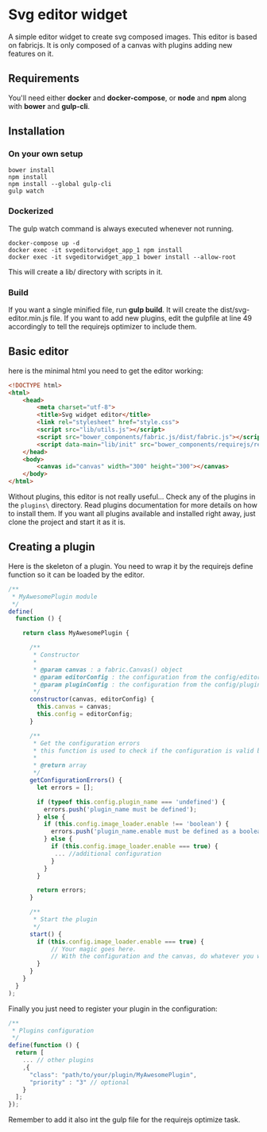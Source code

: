 Svg editor widget
=================

A simple editor widget to create svg composed images.
This editor is based on fabricjs.
It is only composed of a canvas with plugins adding new features on it.

Requirements
------------

You'll need either **docker** and **docker-compose**, or **node** and **npm** along with **bower** and **gulp-cli**.

Installation
------------

### On your own setup

```
bower install
npm install
npm install --global gulp-cli
gulp watch
```

### Dockerized

The gulp watch command is always executed whenever not running.

```
docker-compose up -d
docker exec -it svgeditorwidget_app_1 npm install
docker exec -it svgeditorwidget_app_1 bower install --allow-root
```

This will create a lib/ directory with scripts in it.

### Build

If you want a single minified file, run **gulp build**. It will create the dist/svg-editor.min.js file.
If you want to add new plugins, edit the gulpfile at line 49 accordingly to tell the requirejs optimizer to include them.

Basic editor
------------

here is the minimal html you need to get the editor working:

```html
<!DOCTYPE html>
<html>
    <head>
        <meta charset="utf-8">
        <title>Svg widget editor</title>
        <link rel="stylesheet" href="style.css">
        <script src="lib/utils.js"></script>
        <script src="bower_components/fabric.js/dist/fabric.js"></script>
        <script data-main="lib/init" src="bower_components/requirejs/require.js"></script>
    </head>
    <body>
        <canvas id="canvas" width="300" height="300"></canvas>
    </body>
</html>
```

Without plugins, this editor is not really useful... Check any of the plugins in the `plugins\` directory. Read plugins documentation for more details on how to install them. If you want all plugins available and installed right away, just clone the project and start it as it is.

Creating a plugin
------------------

Here is the skeleton of a plugin. You need to wrap it by the requirejs define function so it can be loaded by the editor.

```js
/**
 * MyAwesomePlugin module
 */
define(
  function () {

    return class MyAwesomePlugin {

      /**
       * Constructor
       *
       * @param canvas : a fabric.Canvas() object
       * @param editorConfig : the configuration from the config/editor.js file
       * @param pluginConfig : the configuration from the config/plugin.js file
       */
      constructor(canvas, editorConfig) {
        this.canvas = canvas;
        this.config = editorConfig;
      }

      /**
       * Get the configuration errors
       * this function is used to check if the configuration is valid before the start() function is ran
       *
       * @return array
       */
      getConfigurationErrors() {
        let errors = [];

        if (typeof this.config.plugin_name === 'undefined') {
          errors.push('plugin_name must be defined');
        } else {
          if (this.config.image_loader.enable !== 'boolean') {
            errors.push('plugin_name.enable must be defined as a boolean');
          } else {
            if (this.config.image_loader.enable === true) {
             ... //additional configuration
            }
          }
        }

        return errors;
      }

      /**
       * Start the plugin
       */
      start() {
        if (this.config.image_loader.enable === true) {
            // Your magic goes here.
            // With the configuration and the canvas, do whatever you want to add features on the canvas
        }
      }
    }
  }
);
```

Finally you just need to register your plugin in the configuration:

```js
/**
 * Plugins configuration
 */
define(function () {
  return [
    ... // other plugins
    ,{
      "class": "path/to/your/plugin/MyAwesomePlugin",
      "priority" : "3" // optional
    }
  ];
});
```

Remember to add it also int the gulp file for the requirejs optimize task.